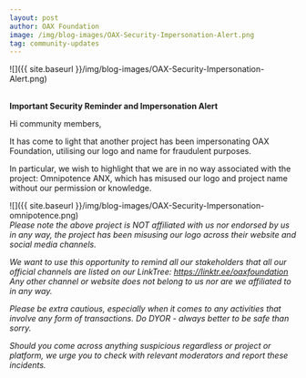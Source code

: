 ```yaml
---
layout: post
author: OAX Foundation
image: /img/blog-images/OAX-Security-Impersonation-Alert.png
tag: community-updates
---
```


![]({{ site.baseurl }}/img/blog-images/OAX-Security-Impersonation-Alert.png)

<br><b>Important Security Reminder and Impersonation Alert </b>

Hi community members, 

It has come to light that another project has been impersonating OAX Foundation, utilising our logo and name for fraudulent purposes. 

In particular, we wish to highlight that we are in no way associated with the project: Omnipotence ANX, which has misused our logo and project name without our permission or knowledge. 

![]({{ site.baseurl }}/img/blog-images/OAX-Security-Impersonation-omnipotence.png)
<br><i>Please note the above project is NOT affiliated with us nor endorsed by us in any way, the project has been misusing our logo across their website and social media channels.<i>

We want to use this opportunity to remind all our stakeholders that all our official channels are listed on our LinkTree: https://linktr.ee/oaxfoundation 
Any other channel or website does not belong to us nor are we affiliated to in any way. 

Please be extra cautious, especially when it comes to any activities that involve any form of transactions. Do DYOR - always better to be safe than sorry. 

Should you come across anything suspicious regardless or project or platform, we urge you to check with relevant moderators and report these incidents.
